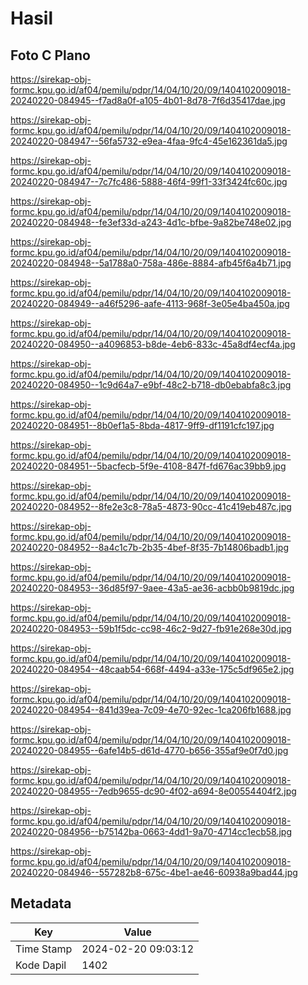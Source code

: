# Hasil

## Foto C Plano

https://sirekap-obj-formc.kpu.go.id/af04/pemilu/pdpr/14/04/10/20/09/1404102009018-20240220-084945--f7ad8a0f-a105-4b01-8d78-7f6d35417dae.jpg

https://sirekap-obj-formc.kpu.go.id/af04/pemilu/pdpr/14/04/10/20/09/1404102009018-20240220-084947--56fa5732-e9ea-4faa-9fc4-45e162361da5.jpg

https://sirekap-obj-formc.kpu.go.id/af04/pemilu/pdpr/14/04/10/20/09/1404102009018-20240220-084947--7c7fc486-5888-46f4-99f1-33f3424fc60c.jpg

https://sirekap-obj-formc.kpu.go.id/af04/pemilu/pdpr/14/04/10/20/09/1404102009018-20240220-084948--fe3ef33d-a243-4d1c-bfbe-9a82be748e02.jpg

https://sirekap-obj-formc.kpu.go.id/af04/pemilu/pdpr/14/04/10/20/09/1404102009018-20240220-084948--5a1788a0-758a-486e-8884-afb45f6a4b71.jpg

https://sirekap-obj-formc.kpu.go.id/af04/pemilu/pdpr/14/04/10/20/09/1404102009018-20240220-084949--a46f5296-aafe-4113-968f-3e05e4ba450a.jpg

https://sirekap-obj-formc.kpu.go.id/af04/pemilu/pdpr/14/04/10/20/09/1404102009018-20240220-084950--a4096853-b8de-4eb6-833c-45a8df4ecf4a.jpg

https://sirekap-obj-formc.kpu.go.id/af04/pemilu/pdpr/14/04/10/20/09/1404102009018-20240220-084950--1c9d64a7-e9bf-48c2-b718-db0ebabfa8c3.jpg

https://sirekap-obj-formc.kpu.go.id/af04/pemilu/pdpr/14/04/10/20/09/1404102009018-20240220-084951--8b0ef1a5-8bda-4817-9ff9-df1191cfc197.jpg

https://sirekap-obj-formc.kpu.go.id/af04/pemilu/pdpr/14/04/10/20/09/1404102009018-20240220-084951--5bacfecb-5f9e-4108-847f-fd676ac39bb9.jpg

https://sirekap-obj-formc.kpu.go.id/af04/pemilu/pdpr/14/04/10/20/09/1404102009018-20240220-084952--8fe2e3c8-78a5-4873-90cc-41c419eb487c.jpg

https://sirekap-obj-formc.kpu.go.id/af04/pemilu/pdpr/14/04/10/20/09/1404102009018-20240220-084952--8a4c1c7b-2b35-4bef-8f35-7b14806badb1.jpg

https://sirekap-obj-formc.kpu.go.id/af04/pemilu/pdpr/14/04/10/20/09/1404102009018-20240220-084953--36d85f97-9aee-43a5-ae36-acbb0b9819dc.jpg

https://sirekap-obj-formc.kpu.go.id/af04/pemilu/pdpr/14/04/10/20/09/1404102009018-20240220-084953--59b1f5dc-cc98-46c2-9d27-fb91e268e30d.jpg

https://sirekap-obj-formc.kpu.go.id/af04/pemilu/pdpr/14/04/10/20/09/1404102009018-20240220-084954--48caab54-668f-4494-a33e-175c5df965e2.jpg

https://sirekap-obj-formc.kpu.go.id/af04/pemilu/pdpr/14/04/10/20/09/1404102009018-20240220-084954--841d39ea-7c09-4e70-92ec-1ca206fb1688.jpg

https://sirekap-obj-formc.kpu.go.id/af04/pemilu/pdpr/14/04/10/20/09/1404102009018-20240220-084955--6afe14b5-d61d-4770-b656-355af9e0f7d0.jpg

https://sirekap-obj-formc.kpu.go.id/af04/pemilu/pdpr/14/04/10/20/09/1404102009018-20240220-084955--7edb9655-dc90-4f02-a694-8e00554404f2.jpg

https://sirekap-obj-formc.kpu.go.id/af04/pemilu/pdpr/14/04/10/20/09/1404102009018-20240220-084956--b75142ba-0663-4dd1-9a70-4714cc1ecb58.jpg

https://sirekap-obj-formc.kpu.go.id/af04/pemilu/pdpr/14/04/10/20/09/1404102009018-20240220-084946--557282b8-675c-4be1-ae46-60938a9bad44.jpg


## Metadata

| Key        | Value               |
| ---------- | ------------------- |
| Time Stamp | 2024-02-20 09:03:12 |
| Kode Dapil | 1402                |



